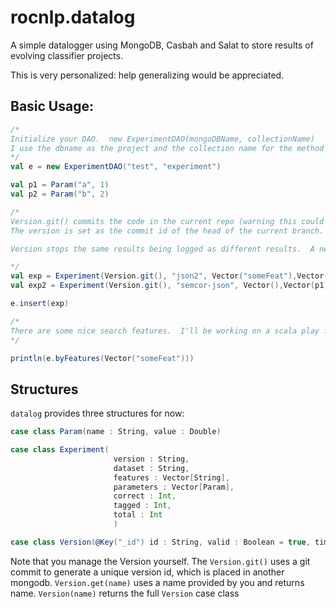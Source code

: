 # rocnlp.datalog
A simple datalogger using MongoDB, Casbah and Salat to store results of evolving classifier projects.

This is very personalized: help generalizing would be appreciated.

## Basic Usage:

```scala
/* 
Initialize your DAO.  new ExperimentDAO(mongoDBName, collectionName)
I use the dbname as the project and the collection name for the method
*/
val e = new ExperimentDAO("test", "experiment")

val p1 = Param("a", 1)
val p2 = Param("b", 2)

/*
Version.git() commits the code in the current repo (warning this could cause you problems if you're not prepared)
The version is set as the commit id of the head of the current branch.  You could always use your own version number instead (a string)

Version stops the same results being logged as different results.  A new result is only inserted if there isn't an exact match (probabilistic algorithms beware or rejoice as necessary)

*/
val exp = Experiment(Version.git(), "json2", Vector("someFeat"),Vector(p1, p2), 1,1,1)
val exp2 = Experiment(Version.git(), "semcor-json", Vector(),Vector(p1), 1,1,1)

e.insert(exp)

/*
There are some nice search features.  I'll be working on a scala play frontend for viewing and visualizing results
*/

println(e.byFeatures(Vector("someFeat")))
```

## Structures

`datalog` provides three structures for now:

```scala
case class Param(name : String, value : Double)

case class Experiment(
                       version : String,
                       dataset : String,
                       features : Vector[String],
                       parameters : Vector[Param],
                       correct : Int,
                       tagged : Int,
                       total : Int
                       )

case class Version(@Key("_id") id : String, valid : Boolean = true, time : Long = System.currentTimeMillis())
```

Note that you manage the Version yourself.  The `Version.git()` uses a git commit to generate a unique version id, which is placed in another mongodb.  `Version.get(name)` uses a name provided by you and returns name.  `Version(name)` returns the full `Version` case class
